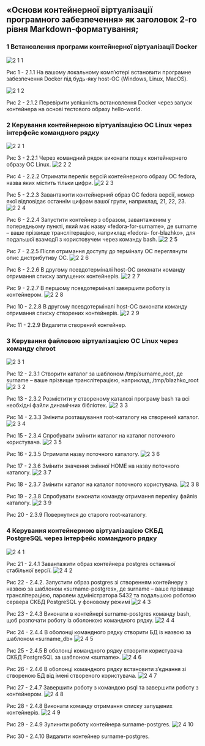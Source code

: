 ## «Основи контейнерної віртуалізації програмного забезпечення» як заголовок 2-го рівня Markdown-форматування;

### 1 Встановлення програми контейнерної віртуалізації Docker

![2 1 1](https://github.com/oleksandrblazhko/ai222-lyaskovskij/assets/127392217/5d222ec6-5e09-43cd-a46f-ac8f04fcc36a)

Рис 1 - 2.1.1 На вашому локальному комп’ютері встановити програмне забезпечення Docker під будь-яку host-ОС (Windows, Linux, MacOS).

![2 1 2](https://github.com/oleksandrblazhko/ai222-lyaskovskij/assets/127392217/8a79238d-bf11-4b13-8a6b-8aa56043c2fe)

Рис 2 - 2.1.2 Перевірити успішність встановлення Docker через запуск контейнера на основі тестового образу hello-world.

### 2 Керування контейнерною віртуалізацією ОС Linux через інтерфейс командного рядку
![2 2 1](https://github.com/oleksandrblazhko/ai222-lyaskovskij/assets/127392217/02b5fc08-70a1-410e-a319-9e1ccbd1e07d)

Рис 3 - 2.2.1 Через командний рядок виконати пошук контейнернего образу ОС Linux.
![2 2 2](https://github.com/oleksandrblazhko/ai222-lyaskovskij/assets/127392217/4a881d0d-7d84-42b9-aa71-5d63c1ebcc35)

Рис 4 - 2.2.2 Отримати перелік версій контейнерного образу ОС fedora, назва яких містить тільки цифри.
![2 2 3](https://github.com/oleksandrblazhko/ai222-lyaskovskij/assets/127392217/31c60ace-ce80-4ef6-ba30-a44eafd949fd)

Рис 5 - 2.2.3 Завантажити контейнерний образ ОС fedora версії, номер якої відповідає останнім цифрам вашої групи, наприклад, 21, 22, 23.
![2 2 4](https://github.com/oleksandrblazhko/ai222-lyaskovskij/assets/127392217/55cd27c9-21a9-4de9-8c64-f34632655bab)

Рис 6 - 2.2.4 Запустити контейнер з образом, завантаженим у попередньому пункті, який має назву «fedora-for-surname», де surname – ваше прізвище транслітерацією, наприклад «fedora-
for-blazhko», для подальшої взамодії з користовучем через команду bash.
![2 2 5](https://github.com/oleksandrblazhko/ai222-lyaskovskij/assets/127392217/6c7219ba-b77f-4d72-bfb4-1afd0cbbe56f)

Рис 7 - 2.2.5 Після отримання доступу до терміналу ОС переглянути опис дистрибутиву ОС.
![2 2 6](https://github.com/oleksandrblazhko/ai222-lyaskovskij/assets/127392217/b4553c89-e509-499b-b09a-a4cee1022dc7)

Рис 8 - 2.2.6 В другому псевдотерміналі host-ОС виконати команду отримання списку запущених контейнерів.
![2 2 7](https://github.com/oleksandrblazhko/ai222-lyaskovskij/assets/127392217/d1596985-41c7-4dca-ad3e-3e16b50c9034)

Рис 9 - 2.2.7 В першому псевдотерміналі завершити роботу із контейнером.
![2 2 8](https://github.com/oleksandrblazhko/ai222-lyaskovskij/assets/127392217/91403aad-44ef-4a6b-90f3-87c96cd5dfba)

Рис 10 - 2.2.8 В другому псевдотерміналі host-ОС виконати команду отримання списку створених контейнерів.
![2 2 9](https://github.com/oleksandrblazhko/ai222-lyaskovskij/assets/127392217/c7037961-614d-48e8-b189-073792de0cdf)

Рис 11 - 2.2.9 Видалити створений контейнер.

### 3 Керування файловою віртуалізацією ОС Linux через команду chroot
![2 3 1](https://github.com/oleksandrblazhko/ai222-lyaskovskij/assets/127392217/32baca22-d5f1-49c0-ae42-57c9c354994f)

Рис 12 - 2.3.1 Створити каталог за шаблоном /tmp/surname_root, де surname – ваше прізвище транслітерацією, наприклад, /tmp/blazhko_root
![2 3 2](https://github.com/oleksandrblazhko/ai222-lyaskovskij/assets/127392217/b232a482-8d7b-4341-aa4d-307024b3e2a5)

Рис 13 - 2.3.2 Розмістити у створеному каталозі програму bash та всі необхідні файли динамічних бібліотек.
![2 3 3](https://github.com/oleksandrblazhko/ai222-lyaskovskij/assets/127392217/2cd80913-21d0-486c-b56b-2c891c2f4ed2)

Рис 14 - 2.3.3 Змінити розташування root-каталогу на створений каталог.
![2 3 4](https://github.com/oleksandrblazhko/ai222-lyaskovskij/assets/127392217/3e2643d3-1f20-415f-aeea-b3940aa7bc43)

Рис 15 - 2.3.4 Спробувати змінити каталог на каталог поточного користувача.
![2 3 5](https://github.com/oleksandrblazhko/ai222-lyaskovskij/assets/127392217/9e710fe6-6c72-4953-8a49-70ba8872f035)

Рис 16 - 2.3.5 Отримати назву поточного каталогу.
![2 3 6](https://github.com/oleksandrblazhko/ai222-lyaskovskij/assets/127392217/36d41804-3e80-4925-900d-a6aff8ee7efc)

Рис 17 - 2.3.6 Змінити значення змінної HOME на назву поточного каталогу.
![2 3 7](https://github.com/oleksandrblazhko/ai222-lyaskovskij/assets/127392217/68a294f9-253a-43fd-9b34-a36c0f493046)

Рис 18 - 2.3.7 Змінити каталог на каталог поточного користувача.
![2 3 8](https://github.com/oleksandrblazhko/ai222-lyaskovskij/assets/127392217/eb03ab56-3479-4ce3-9cc9-5213f936e981)

Рис 19 - 2.3.8 Спробувати виконати команду отримання переліку файлів каталогу.
![2 3 9](https://github.com/oleksandrblazhko/ai222-lyaskovskij/assets/127392217/4915f0c8-1a17-4721-be61-0f697fbf1e95)

Рис 20 - 2.3.9 Повернутися до старого root-каталогу.

### 4 Керування контейнерною віртуалізацією СКБД PostgreSQL через інтерфейс командного рядку
![2 4 1](https://github.com/oleksandrblazhko/ai222-lyaskovskij/assets/127392217/655e799e-fabb-46e3-912e-0a6ada3910b0)

Рис 21 -  2.4.1 Завантажити образ контейнера postgres останньої стабільної версії.
![2 4 2](https://github.com/oleksandrblazhko/ai222-lyaskovskij/assets/127392217/0d5c1dce-9f31-4811-9099-88d85aefacdf)
 
Рис 22 - 2.4.2. Запустити образ postgres зі створенням контейнеру з назвою за шаблоном
«surname-postgres», де surname – ваше прізвище транслітерацією, паролем адміністратора 5432 та подальшою роботою сервера СКБД PostgreSQL у фоновому режимі
![2 4 3](https://github.com/oleksandrblazhko/ai222-lyaskovskij/assets/127392217/73def424-964c-46d1-9807-757c5d086c0d)

Рис 23 - 2.4.3 Виконати в контейнері surname-postgres команду bash, щоб розпочати роботу із оболонкою командного рядку.
![2 4 4](https://github.com/oleksandrblazhko/ai222-lyaskovskij/assets/127392217/1651571c-65e3-4355-a6fa-2526cdfda6e8)

Рис 24 - 2.4.4 В оболонці командного рядку створити БД із назвою за шаблоном «surname_db»
![2 4 5](https://github.com/oleksandrblazhko/ai222-lyaskovskij/assets/127392217/eb93ccc4-9ebb-4793-8079-426c9cccfd50)

Рис 25 - 2.4.5 В оболонці командного рядку створити користувача СКБД PostgreSQL за шаблоном «surname».
![2 4 6](https://github.com/oleksandrblazhko/ai222-lyaskovskij/assets/127392217/51af0cc2-cdc9-4998-bace-923d433923c1)

Рис 26 - 2.4.6 В оболонці командного рядку встановити з’єднання зі створеною БД від імені створеного користувача.
![2 4 7](https://github.com/oleksandrblazhko/ai222-lyaskovskij/assets/127392217/2c0acc34-c603-447c-82fb-d6ca69ed9a92)

Рис 27 - 2.4.7 Завершити роботу з командою psql та завершити роботу з контейнером.
![2 4 8](https://github.com/oleksandrblazhko/ai222-lyaskovskij/assets/127392217/dd56ae24-7507-4952-8d07-8985659368f8)

Рис 28 - 2.4.8 Виконати команду отримання списку запущених контейнерів.
![2 4 9](https://github.com/oleksandrblazhko/ai222-lyaskovskij/assets/127392217/4d2b097b-ba95-4af3-adec-cbeac8d507c9)

Рис 29 - 2.4.9 Зупинити роботу контейнера surname-postgres.
![2 4 10](https://github.com/oleksandrblazhko/ai222-lyaskovskij/assets/127392217/587292a4-4cee-401c-95e2-862a4ad5474a)

Рис 30 - 2.4.10 Видалити контейнер surname-postgres.
